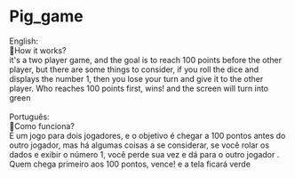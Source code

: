 # Pig_game
English:</br>
:red_circle:How it works?</br>
it's a two player game, and the goal is to reach 100 points before the other player, but there are some things to consider, if you roll the dice and displays the number 1, then you lose your turn and give it to the other player. Who reaches 100 points first, wins! and the screen will turn into green</br>
</br>
Português:</br>
:red_circle:Como funciona?</br>
É um jogo para dois jogadores, e o objetivo é chegar a 100 pontos antes do outro jogador, mas há algumas coisas a se considerar, se você rolar os dados e exibir o número 1, você perde sua vez e dá para o outro jogador . Quem chega primeiro aos 100 pontos, vence! e a tela ficará verde
